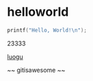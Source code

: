 # helloworld
```cpp
printf("Hello, World!\n");
```

23333


[luogu](http://www.luogu.org/space/show?uid=107946)

~~ gitisawesome ~~
